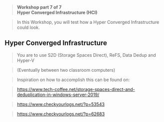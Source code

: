 >   **Workshop part 7 of 7**  
>   **Hyper Converged Infrastructure (HCI)**

>   In this Workshop, you will test how a Hyper Converged Infrastructure could
>   look.

Hyper Converged Infrastructure
------------------------------

>   You are to use S2D (Storage Spaces Direct), ReFS, Data Dedup and Hyper-V

>   (Eventually between two classroom computers)

>   Inspiration on how to accomplish this can be found on:

>   <https://www.tech-coffee.net/storage-spaces-direct-and-deduplication-in-windows-server-2019/>

>   <https://www.checkyourlogs.net/?p=53543>

>   <https://www.checkyourlogs.net/?p=62683>
